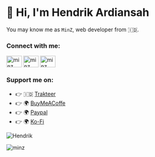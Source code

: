 # 👋 Hi, I'm Hendrik Ardiansah

You may know me as `MinZ`, web developer from 🇮🇩.

### Connect with me:

<p align="left">
<a href="https://twitter.com/_anjay_mabar" target="blank"><img align="center" src="https://raw.githubusercontent.com/rahuldkjain/github-profile-readme-generator/master/src/images/icons/Social/twitter.svg" alt="minz" height="30" width="40" /></a>
<a href="https://instagram.com/hendrik_ardi86" target="blank"><img align="center" src="https://raw.githubusercontent.com/rahuldkjain/github-profile-readme-generator/master/src/images/icons/Social/instagram.svg" alt="minz" height="30" width="40" /></a>
<a href="/https://facebook.com/mr.minz186" target="blank"><img align="center" src="https://raw.githubusercontent.com/rahuldkjain/github-profile-readme-generator/master/src/images/icons/Social/facebook.svg" alt="minz" height="30" width="40" /></a>
</p>

### Support me on:

- 👉 🇮🇩 [Trakteer](https://trakteer.id/y/tip?utm_source=github)
- 👉 🌍 [BuyMeACoffe](https://www.buymeacoffee.com/y?utm_source=github)
- 👉 🌍 [Paypal](https://www.paypal.me/y?utm_source=github)
- 👉 🌍 [Ko-Fi](https://ko-fi.com/y)

<p><img src="https://github-readme-stats.vercel.app/api?username=minz18&show_icons=true&theme=nightowl&locale=en" alt="Hendrik" /></p>

<p><img align="left" src="https://github-readme-stats.vercel.app/api/top-langs?username=minz18&show_icons=true&locale=en&layout=compact&theme=nightowl" alt="minz" /></p>
